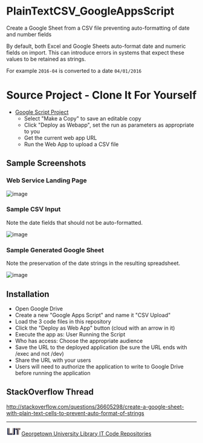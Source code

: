 # PlainTextCSV_GoogleAppsScript
Create a Google Sheet from a CSV file preventing auto-formatting of date and number fields

By default, both Excel and Google Sheets auto-format date and numeric fields on import.  This can introduce errors in systems that expect these values to be retained as strings.

For example
`2016-04` is converted to a date `04/01/2016`

# Source Project - Clone It For Yourself
- [Google Script Project](https://script.google.com/a/georgetown.edu/d/13HcFhMle_oIBTfhuZEya_zQHAokJjgZEdqTEoOTeEfrpx5UpTmNUh_pB/edit?usp=drive_web)
  - Select "Make a Copy" to save an editable copy
  - Click "Deploy as Webapp", set the run as parameters as appropriate to you
  - Get the current web app URL
  - Run the Web App to upload a CSV file

## Sample Screenshots
### Web Service Landing Page

![image](https://cloud.githubusercontent.com/assets/1111057/14503432/e8bfed3a-0164-11e6-9729-9d10e8c9799f.png)

### Sample CSV Input

Note the date fields that should not be auto-formatted.

![image](https://cloud.githubusercontent.com/assets/1111057/14503446/f6a57e38-0164-11e6-8a01-d158a9024a46.png)

### Sample Generated Google Sheet

Note the preservation of the date strings in the resulting spreadsheet.

![image](https://cloud.githubusercontent.com/assets/1111057/14503493/2d704a42-0165-11e6-8ba6-c622575a716b.png)



## Installation
* Open Google Drive
* Create a new "Google Apps Script" and name it "CSV Upload"
* Load the 3 code files in this repository
* Click the "Deploy as Web App" button (cloud with an arrow in it)
* Execute the app as: User Running the Script
* Who has access: Choose the appropriate audience
* Save the URL to the deployed application (be sure the URL ends with /exec and not /dev)
* Share the URL with your users
* Users will need to authorize the application to write to Google Drive before running the application

## StackOverflow Thread
http://stackoverflow.com/questions/36605298/create-a-google-sheet-with-plain-text-cells-to-prevent-auto-format-of-strings

***
[![Georgetown University Library IT Code Repositories](https://raw.githubusercontent.com/Georgetown-University-Libraries/georgetown-university-libraries.github.io/master/LIT-logo-small.png)Georgetown University Library IT Code Repositories](http://georgetown-university-libraries.github.io/)

